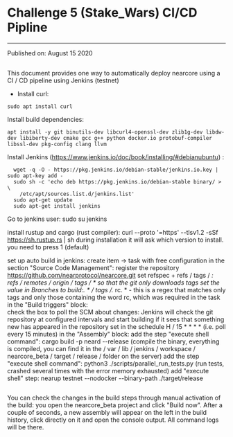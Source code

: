 # Challenge 5 (Stake_Wars) CI/CD Pipline
----------------------------------------
Published on: August 15 2020
## 

This document provides one way to automatically deploy nearcore using a CI / CD pipeline using Jenkins (testnet)

* Install curl:

 ``` 
 sudo apt install curl 
 ```


 Install build dependencies:
 ``` 
 apt install -y git binutils-dev libcurl4-openssl-dev zlib1g-dev libdw-dev libiberty-dev cmake gcc g++ python docker.io protobuf-compiler libssl-dev pkg-config clang llvm
 ``` 
 Install  Jenkins (https://www.jenkins.io/doc/book/installing/#debianubuntu) :
 ``` 
   wget -q -O - https://pkg.jenkins.io/debian-stable/jenkins.io.key | sudo apt-key add -
   sudo sh -c 'echo deb https://pkg.jenkins.io/debian-stable binary/ > \
     /etc/apt/sources.list.d/jenkins.list'
   sudo apt-get update
   sudo apt-get install jenkins
 ``` 

 Go to jenkins user:
   sudo su jenkins


 install rustup and cargo (rust compiler):
   curl --proto '=https' --tlsv1.2 -sSf https://sh.rustup.rs | sh
   during installation it will ask which version to install. you need to press 1 (default)

 set up auto build in jenkins:
   create item -> task with free configuration
   in the section "Source Code Management":
     register the repository https://github.com/nearprotocol/nearcore.git
     set refspec + refs / tags / *: refs / remotes / origin / tags / * so that the git only downloads tags
     set the value in Branches to build:. * / tags /.* rc. * - this is a regex that matches only tags and only those containing the word rc, which was required in the task
   in the "Build triggers" block:   
     check the box to poll the SCM about changes: Jenkins will check the git repository at configured intervals and start building if it sees that something new has appeared in the repository
         set in the schedule H / 15 * * * * (i.e. poll every 15 minutes)
   in the "Assembly" block:
     add the step "execute shell command": cargo build -p neard --release (compile the binary, everything is compiled, you can find it in the / var / lib / jenkins / workspace / nearcore_beta / target / release / folder on the server)
     add the step "execute shell command": python3 ./scripts/parallel_run_tests.py (run tests, crashed several times with the error memory exhausted)
     add "execute shell" step: nearup testnet --nodocker --binary-path ./target/release
 ```
 ```
   You can check the changes in the build steps through manual activation of the build: you open the nearcore_beta project and click "Build now". After a couple of seconds, a new assembly will appear on the left in the build history, click directly on it and open the console output. All command logs will be there.
